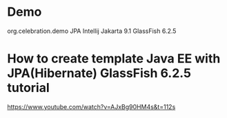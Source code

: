 # Demo
org.celebration.demo  JPA Intellij Jakarta 9.1 GlassFish 6.2.5

# How to create template Java EE with JPA(Hibernate) GlassFish 6.2.5 tutorial
https://www.youtube.com/watch?v=AJxBg90HM4s&t=112s
